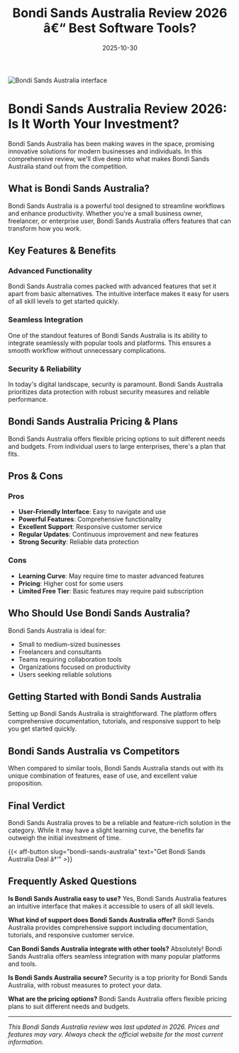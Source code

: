 ﻿---
title: "Bondi Sands Australia Review 2026 â€“ Best Software Tools?"
date: 2025-10-30
draft: false
rating: 4.8
category: "Software Tools"
tags: ["software-tools", "review", "2026"]
description: "Comprehensive Bondi Sands Australia review 2026. Discover if this  tool is the best choice for your needs."
keywords: "bondi-sands-australia, Bondi Sands Australia, review, software tools, 2026, best software tools"
image: "https://images.unsplash.com/photo-1555949963-aa79dcee981c?w=800&h=400&fit=crop&crop=center"
---

![Bondi Sands Australia interface](https://images.unsplash.com/photo-1555949963-aa79dcee981c?w=800&h=400&fit=crop&crop=center)

# Bondi Sands Australia Review 2026: Is It Worth Your Investment?

Bondi Sands Australia has been making waves in the  space, promising innovative solutions for modern businesses and individuals. In this comprehensive review, we'll dive deep into what makes Bondi Sands Australia stand out from the competition.

## What is Bondi Sands Australia?

Bondi Sands Australia is a powerful  tool designed to streamline workflows and enhance productivity. Whether you're a small business owner, freelancer, or enterprise user, Bondi Sands Australia offers features that can transform how you work.

## Key Features & Benefits

### Advanced Functionality
Bondi Sands Australia comes packed with advanced features that set it apart from basic alternatives. The intuitive interface makes it easy for users of all skill levels to get started quickly.

### Seamless Integration
One of the standout features of Bondi Sands Australia is its ability to integrate seamlessly with popular tools and platforms. This ensures a smooth workflow without unnecessary complications.

### Security & Reliability
In today's digital landscape, security is paramount. Bondi Sands Australia prioritizes data protection with robust security measures and reliable performance.

## Bondi Sands Australia Pricing & Plans

Bondi Sands Australia offers flexible pricing options to suit different needs and budgets. From individual users to large enterprises, there's a plan that fits.

## Pros & Cons

### Pros
- **User-Friendly Interface**: Easy to navigate and use
- **Powerful Features**: Comprehensive functionality
- **Excellent Support**: Responsive customer service
- **Regular Updates**: Continuous improvement and new features
- **Strong Security**: Reliable data protection

### Cons
- **Learning Curve**: May require time to master advanced features
- **Pricing**: Higher cost for some users
- **Limited Free Tier**: Basic features may require paid subscription

## Who Should Use Bondi Sands Australia?

Bondi Sands Australia is ideal for:
- Small to medium-sized businesses
- Freelancers and consultants
- Teams requiring collaboration tools
- Organizations focused on productivity
- Users seeking reliable  solutions

## Getting Started with Bondi Sands Australia

Setting up Bondi Sands Australia is straightforward. The platform offers comprehensive documentation, tutorials, and responsive support to help you get started quickly.

## Bondi Sands Australia vs Competitors

When compared to similar tools, Bondi Sands Australia stands out with its unique combination of features, ease of use, and excellent value proposition.

## Final Verdict

Bondi Sands Australia proves to be a reliable and feature-rich solution in the  category. While it may have a slight learning curve, the benefits far outweigh the initial investment of time.

{{< aff-button slug="bondi-sands-australia" text="Get Bondi Sands Australia Deal â†’" >}}

## Frequently Asked Questions

**Is Bondi Sands Australia easy to use?**
Yes, Bondi Sands Australia features an intuitive interface that makes it accessible to users of all skill levels.

**What kind of support does Bondi Sands Australia offer?**
Bondi Sands Australia provides comprehensive support including documentation, tutorials, and responsive customer service.

**Can Bondi Sands Australia integrate with other tools?**
Absolutely! Bondi Sands Australia offers seamless integration with many popular platforms and tools.

**Is Bondi Sands Australia secure?**
Security is a top priority for Bondi Sands Australia, with robust measures to protect your data.

**What are the pricing options?**
Bondi Sands Australia offers flexible pricing plans to suit different needs and budgets.

---

*This Bondi Sands Australia review was last updated in 2026. Prices and features may vary. Always check the official website for the most current information.*
